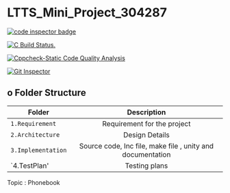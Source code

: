 # LTTS_Mini_Project_304287

<a href="https://frontend.code-inspector.com/public/user/github/Gaurav-Jain-1999">
   <img src="https://code-inspector.com/public/badge/user/github/Gaurav-Jain-1999?style=light" alt="code inspector badge" />
</a>


[![C Build Status.](https://github.com/Gaurav-Jain-1999/LTTS_Mini_Project_304287/actions/workflows/C_build.yml/badge.svg)](https://github.com/Gaurav-Jain-1999/LTTS_Mini_Project_304287/actions/workflows/C_build.yml)

[![Cppcheck-Static Code Quality Analysis](https://github.com/Gaurav-Jain-1999/LTTS_Mini_Project_304287/actions/workflows/codequality.yml/badge.svg)](https://github.com/Gaurav-Jain-1999/LTTS_Mini_Project_304287/actions/workflows/codequality.yml)

[![Git Inspector](https://github.com/Gaurav-Jain-1999/LTTS_Mini_Project_304287/actions/workflows/Git_Inspector.yml/badge.svg)](https://github.com/Gaurav-Jain-1999/LTTS_Mini_Project_304287/actions/workflows/Git_Inspector.yml)

## o Folder Structure
|       Folder        |             Description             | 
|---------------------|:-----------------------------------:|
|`1.Requirement`      | Requirement for the project |
|`2.Architecture`           | Design Details           |
|`3.Implementation`   | Source code, Inc file, make file , unity and documentation         |
|`4.TestPlan'   | Testing plans         | 

Topic : Phonebook
